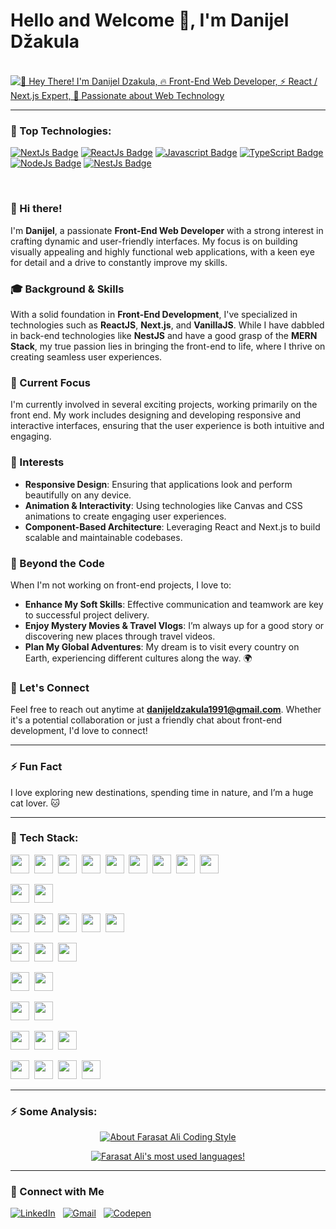 # Hello and Welcome 👋, I'm Danijel Džakula

<div style="margin-top: 20px;">
  <br />
  <a href="https://github.com/danijeldzakula">
    <img src="https://readme-typing-svg.demolab.com?font=Montserrat&pause=1000&color=FDBB26&width=435&lines=%F0%9F%91%8B+Hey+There!+I'm+Danijel+Dzakula;%F0%9F%94%A5+Front-End+Web+Developer;%E2%9A%A1+React+%2F+Next.js+Expert;%F0%9F%A4%99+Passionate+about+Web+Technology" 
         alt="👋 Hey There! I'm Danijel Dzakula, 🔥 Front-End Web Developer, ⚡ React / Next.js Expert, 🤙 Passionate about Web Technology" />
  </a>
</div>

<hr />

### 🚀 Top Technologies:

<!-- TODO: Make technologies links takes you to repositories -->

[![NextJs Badge](https://img.shields.io/badge/-NextJs-ddd?style=for-the-badge&labelColor=black&logo=Next.js&logoColor=white)](https://nextjs.org/) [![ReactJs Badge](https://img.shields.io/badge/-ReactJs-61DBFB?style=for-the-badge&labelColor=black&logo=react&logoColor=61DBFB)](https://react.dev/) [![Javascript Badge](https://img.shields.io/badge/-Javascript-F0DB4F?style=for-the-badge&labelColor=black&logo=javascript&logoColor=F0DB4F)](https://developer.mozilla.org/en-US/docs/Web/JavaScript) [![TypeScript Badge](https://img.shields.io/badge/-Typescript-007acc?style=for-the-badge&labelColor=black&logo=typescript&logoColor=007acc)](https://www.typescriptlang.org/) [![NodeJs Badge](https://img.shields.io/badge/-Nodejs-3C873A?style=for-the-badge&labelColor=black&logo=node.js&logoColor=3C873A)](https://nodejs.org/en) [![NestJs Badge](https://img.shields.io/badge/-NestJs-ea2868?style=for-the-badge&labelColor=black&logo=nestjs&logoColor=ea2868)](https://nestjs.com/)

<br />

### 👋 Hi there!

I'm **Danijel**, a passionate **Front-End Web Developer** with a strong interest in crafting dynamic and user-friendly interfaces. My focus is on building visually appealing and highly functional web applications, with a keen eye for detail and a drive to constantly improve my skills.

### 🎓 Background & Skills

With a solid foundation in **Front-End Development**, I've specialized in technologies such as **ReactJS**, **Next.js**, and **VanillaJS**. While I have dabbled in back-end technologies like **NestJS** and have a good grasp of the **MERN Stack**, my true passion lies in bringing the front-end to life, where I thrive on creating seamless user experiences.

### 🔧 Current Focus

I'm currently involved in several exciting projects, working primarily on the front end. My work includes designing and developing responsive and interactive interfaces, ensuring that the user experience is both intuitive and engaging.

### 🌟 Interests

- **Responsive Design**: Ensuring that applications look and perform beautifully on any device.
- **Animation & Interactivity**: Using technologies like Canvas and CSS animations to create engaging user experiences.
- **Component-Based Architecture**: Leveraging React and Next.js to build scalable and maintainable codebases.

### 🚀 Beyond the Code

When I'm not working on front-end projects, I love to:
- **Enhance My Soft Skills**: Effective communication and teamwork are key to successful project delivery.
- **Enjoy Mystery Movies & Travel Vlogs**: I’m always up for a good story or discovering new places through travel videos.
- **Plan My Global Adventures**: My dream is to visit every country on Earth, experiencing different cultures along the way. 🌍

### 📩 Let's Connect

Feel free to reach out anytime at **danijeldzakula1991@gmail.com**. Whether it's a potential collaboration or just a friendly chat about front-end development, I'd love to connect!

---

### ⚡ Fun Fact

I love exploring new destinations, spending time in nature, and I’m a huge cat lover. 🐱

<hr />

### 📡 Tech Stack:

<img src="https://img.shields.io/badge/-HTML-21212b?&logo=HTML5" height="30" width="30">&nbsp;
<img src="https://img.shields.io/badge/-CSS-21212b?logo=CSS3" height="30" width="30">&nbsp;
<img src="https://img.shields.io/badge/-Sass-21212b?logo=Sass" height="30" width="30">&nbsp;
<img src="https://img.shields.io/badge/-Bootstrap-21212b?logo=bootstrap" height="30" width="30">&nbsp;
<img src="https://img.shields.io/badge/-StyledComponents-21212b?logo=styled-components" height="30" width="30">&nbsp;
<img src="https://img.shields.io/badge/-TailwindCSS-21212b?logo=tailwindcss" height="30" width="30">&nbsp;
<img src="https://img.shields.io/badge/-ShadcnUI-21212b?logo=shadcnui" height="30" width="30">&nbsp;
<img src="https://img.shields.io/badge/-AntDesign-21212b?logo=antdesign" height="30" width="30">&nbsp;
<img src="https://img.shields.io/badge/-MaterialUI-21212b?logo=materialui" height="30" width="30">&nbsp;

<img src="https://img.shields.io/badge/-JavaScript-21212b?logo=javascript" height="30" width="30">&nbsp;
<img src="https://img.shields.io/badge/-TypeScript-21212b?logo=typeScript" height="30" width="30">&nbsp;

<img src="https://img.shields.io/badge/-React-21212b?logo=react" height="30" width="30">&nbsp;
<img src="https://img.shields.io/badge/-ReduxToolkit-21212b?logo=redux" height="30" width="30">&nbsp;
<img src="https://img.shields.io/badge/-Zustand-21212b?logo=zustand" height="30" width="30">&nbsp;
<img src="https://img.shields.io/badge/-Next.js-21212b?logo=next.js" height="30" width="30">&nbsp;
<img src="https://img.shields.io/badge/-React%20Native-21212b?logo=react" height="30" width="30">&nbsp;

<img src="https://img.shields.io/badge/-Node.js-21212b?logo=node.js" height="30" width="30">&nbsp;
<img src="https://img.shields.io/badge/-Express-21212b?logo=express" height="30" width="30">&nbsp;
<img src="https://img.shields.io/badge/-NestJs-21212b?logo=nestjs" height="30" width="30">&nbsp;

<img src="https://img.shields.io/badge/-Netlify-21212b?logo=netlify" height="30" width="30">&nbsp;
<img src="https://img.shields.io/badge/-Vercel-21212b?logo=vercel" height="30" width="30">&nbsp;

<img src="https://img.shields.io/badge/-AWS-21212b?logo=amazon-aws" height="30" width="30">&nbsp;
<img src="https://img.shields.io/badge/-Azure-21212b?logo=microsoft-azure" height="30" width="30">&nbsp;

<img src="https://img.shields.io/badge/-Git-21212b?logo=git" height="30" width="30">&nbsp;
<img src="https://img.shields.io/badge/-GitHub-21212b?logo=github" height="30" width="30">&nbsp;
<img src="https://img.shields.io/badge/-BitBucket-21212b?logo=bitbucket" height="30" width="30">&nbsp;

<img src="https://img.shields.io/badge/-SQLServer-21212b?logo=microsoft-sql-server" height="30" width="30">&nbsp;
<img src="https://img.shields.io/badge/-MongoDB-21212b?logo=mongodb" height="30" width="30">&nbsp;
<img src="https://img.shields.io/badge/-Prisma-21212b?logo=prisma" height="30" width="30">&nbsp;
<img src="https://img.shields.io/badge/-Mongose-21212b?logo=mongoose" height="30" width="30">&nbsp;

<hr />

### ⚡ Some Analysis:


<p align="center">
  <a href="https://github.com/danijeldzakula">
    <img src="https://github-readme-stats.vercel.app/api?username=danijeldzakula&count_private=true&show_icons=true&theme=react" alt="About Farasat Ali Coding Style" />
  </a>
</p>
<p align="center">
  <a href="https://github.com/danijeldzakula">
    <img src="https://github-readme-stats.vercel.app/api/top-langs/?username=danijeldzakula&layout=compact&langs_count=8&theme=jolly" alt="Farasat Ali's most used languages!" />
  </a>
</p>


<hr />

### 🤙 Connect with Me

<p align="left">
  <a href="https://www.linkedin.com/in/danijel-dzakula-227530128/" target="_blank"><img src="https://img.shields.io/badge/LinkedIn-Danijel%20Dzakula-0077B5?style=flat-square&logo=Linkedin&logoColor=white" alt="LinkedIn"></a>&nbsp;&nbsp;
  <a href="mailto:danijeldzakula1991@gmail.com"><img src="https://img.shields.io/badge/Gmail-danijeldzakula1991@gmail.com-D14836?style=flat-square&logo=Gmail&logoColor=white" alt="Gmail"></a>&nbsp;&nbsp;          
  <a href="https://codepen.io/dzakuladanijel" target="_blank"><img src="https://img.shields.io/badge/Codepen-Danijel%20Dzakula-000?style=flat-square&logo=Codepen&logoColor=white" alt="Codepen"></a>&nbsp;&nbsp;  
</p>
